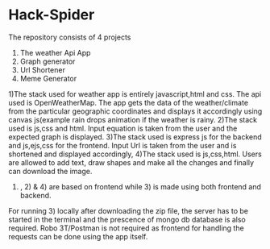 # Hack-Spider
The repository consists of 4 projects
1) The weather Api App
2) Graph generator
3) Url Shortener
4) Meme Generator

1)The stack used for weather app is entirely javascript,html and css. The api used is OpenWeatherMap. The app gets the data of the weather/climate from the particular geographic
coordinates and displays it accordingly using canvas js(example rain drops animation if the weather is rainy.
2)The stack used is js,css and html. Input equation is taken from the user and the expected graph is displayed.
3)The stack used is express js for the backend and js,ejs,css for the frontend. Input Url is taken from the user and is shortened and displayed accordingly,
4)The stack used is js,css,html. Users are allowed to add text, draw shapes and make all the changes and finally can download the image.

1) , 2) & 4) are based on frontend while 3) is made using both frontend and backend.

For running 3) locally after downloading the zip file, the server has to be started in the terminal and the prescence of mongo db database is also required.
Robo 3T/Postman is not required as frontend for handling the requests can be done using the app itself.
